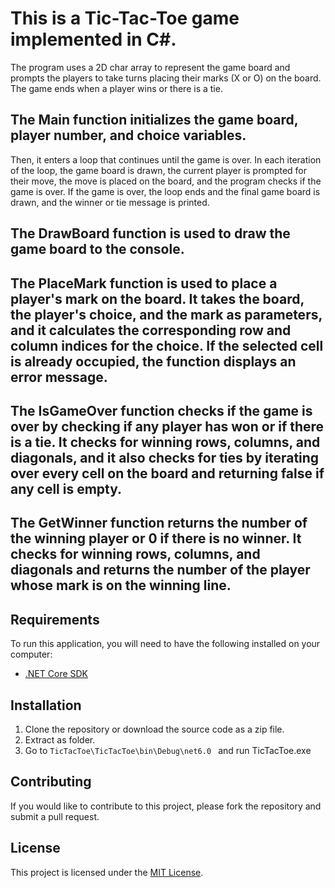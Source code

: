 # This is a Tic-Tac-Toe game implemented in C#.
The program uses a 2D char array to represent the game board and prompts the players to take turns placing their marks (X or O) on the board. The game ends when a player wins or there is a tie.

## The Main function initializes the game board, player number, and choice variables.
 Then, it enters a loop that continues until the game is over. In each iteration of the loop, the game board is drawn, the current player is prompted for their move, the move is placed on the board, and the program checks if the game is over. If the game is over, the loop ends and the final game board is drawn, and the winner or tie message is printed.

## The DrawBoard function is used to draw the game board to the console.

## The PlaceMark function is used to place a player's mark on the board. It takes the board, the player's choice, and the mark as parameters, and it calculates the corresponding row and column indices for the choice. If the selected cell is already occupied, the function displays an error message.

## The IsGameOver function checks if the game is over by checking if any player has won or if there is a tie. It checks for winning rows, columns, and diagonals, and it also checks for ties by iterating over every cell on the board and returning false if any cell is empty.

## The GetWinner function returns the number of the winning player or 0 if there is no winner. It checks for winning rows, columns, and diagonals and returns the number of the player whose mark is on the winning line.




## Requirements

To run this application, you will need to have the following installed on your computer:

- [.NET Core SDK](https://dotnet.microsoft.com/download)

## Installation

1. Clone the repository or download the source code as a zip file.
2. Extract as folder.
3. Go to ```TicTacToe\TicTacToe\bin\Debug\net6.0 ``` and run TicTacToe.exe

## Contributing
If you would like to contribute to this project, please fork the repository and submit a pull request.
## License
This project is licensed under the [MIT License](https://opensource.org/license/mit-0/).
